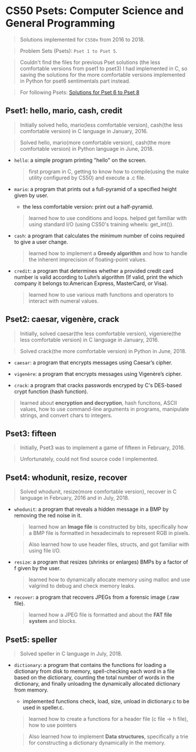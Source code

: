 # CS50 Psets: Computer Science and General Programming

> Solutions implemented for `CS50x` from 2016 to 2018.

> Problem Sets (Psets): `Pset 1 to Pset 5`.

> Couldn't find the files for previous Pset solutions (the less comfortable versions from pset1 to pset3) I had implemented in C, so saving the solutions for the more comfortable versions implemented in Python for pset6 sentimentals part instead.

> For following Psets: [Solutions for Pset 6 to Pset 8](https://github.com/JiwoonKim/CS50-Pset-Web-Programming)


## Pset1: hello, mario, cash, credit
> Initially solved hello, mario(less comfortable version), cash(the less comfortable version) in C language in January, 2016.

> Solved hello, mario(more comfortable version), cash(the more comfortable version) in Python language in June, 2018.

- `hello`: a simple program printing "hello" on the screen.
  > first program in C, getting to know how to compile(using the make utility configured by CS50) and execute a .c file.
  
- `mario`: a program that prints out a full-pyramid of a specified height given by user.
    - the less comfortable version: print out a half-pyramid.
    
  > learned how to use conditions and loops.
  > helped get familiar with using standard I/O (using CS50's training wheels: get_int()).
  
- `cash`: a program that calculates the minimum number of coins required to give a user change.
  > learned how to implement a __Greedy algorithm__ and how to handle the inherent imprecision of floating-point values.
  
- `credit`: a program that determines whether a provided credit card number is valid according to Luhn’s algorithm (If valid, print the which company it belongs to:American Express, MasterCard, or Visa).
  > learned how to use various math functions and operators to interact with numeral values.

## Pset2: caesar, vigenère, crack
> Initially, solved caesar(the less comfortable version), vigeniere(the less comfortable version) in C language in January, 2016.

> Solved crack(the more comfortable version) in Python in June, 2018.

- `caesar`: a program that encrypts messages using Caesar’s cipher.

- `vigenère`: a program that encrypts messages using Vigenère’s cipher.

- `crack`: a program that cracks passwords encryped by C's DES-based crypt function (hash function).
    
> learned about __encryption and decryption__, hash funcitons, ASCII values, how to use command-line arguments in programs, manipulate strings, and convert chars to integers.
      
## Pset3: fifteen
> Initially, Pset3 was to implement a game of fifteen in February, 2016. 

> Unfortunately, could not find source code I implemented.

## Pset4: whodunit, resize, recover
> Solved whodunit, resize(more comfortable version), recover in C language in February, 2016 and in July, 2018.

- `whodunit`: a program that reveals a hidden message in a BMP by removing the red noise in it.
  > learned how an __Image file__ is constructed by bits, specifically how a BMP file is formatted in hexadecimals to represent RGB in pixels.
  
  > Also learned how to use header files, structs, and got familiar with using file I/O.

- `resize`: a program that resizes (shrinks or enlarges) BMPs by a factor of f given by the user.
  > learned how to dynamically allocate memory using malloc and use valgrind to debug and check memory leaks.
  
- `recover`: a program that recovers JPEGs from a forensic image (.raw file).
  > learned how a JPEG file is formatted and about the __FAT file system__ and blocks. 
  
## Pset5: speller
> Solved speller in C language in July, 2018.

- `dictionary`: a program that contains the functions for loading a dictionary from disk to memory, spell-checking each word in a file based on the dictionary, counting the total number of words in the dictionary, and finally unloading the dynamically allocated dictionary from memory.
    - implemented functions check, load, size, unload in dictionary.c to be used in speller.c.

  > learned how to create a functions for a header file (c file -> h file), how to use pointers
  
  > Also learned how to implement __Data structures__, specifically a trie for constructing a dictionary dynamically in the memory.
